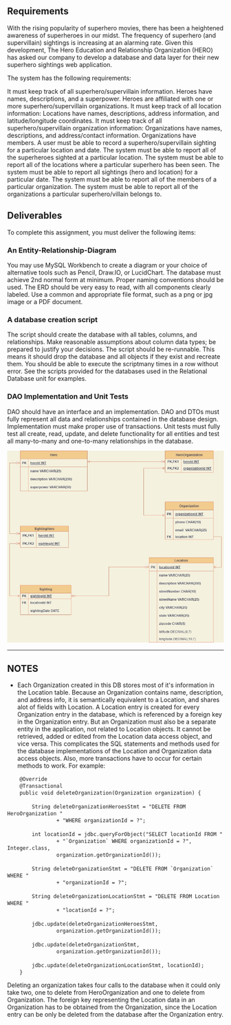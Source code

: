 ## Requirements  
  
With the rising popularity of superhero movies, there has been a heightened awareness of superheroes in our midst.
 The frequency of superhero (and supervillain) sightings is increasing at an alarming rate. Given this development,
 The Hero Education and Relationship Organization (HERO) has asked our company to develop a database and data layer
 for their new superhero sightings web application.
  
The system has the following requirements:
  
It must keep track of all superhero/supervillain information.
Heroes have names, descriptions, and a superpower.
Heroes are affiliated with one or more superhero/supervillain organizations.
It must keep track of all location information:
Locations have names, descriptions, address information, and latitude/longitude coordinates.
It must keep track of all superhero/supervillain organization information:
Organizations have names, descriptions, and address/contact information.
Organizations have members.
A user must be able to record a superhero/supervillain sighting for a particular location and date.
The system must be able to report all of the superheroes sighted at a particular location.
The system must be able to report all of the locations where a particular superhero has been seen.
The system must be able to report all sightings (hero and location) for a particular date.
The system must be able to report all of the members of a particular organization.
The system must be able to report all of the organizations a particular superhero/villain belongs to.
  
## Deliverables  
To complete this assignment, you must deliver the following items:  
  
### An Entity-Relationship-Diagram  
You may use MySQL Workbench to create a diagram or your choice of alternative tools such as Pencil, Draw.IO, or LucidChart.
The database must achieve 2nd normal form at minimum.
Proper naming conventions should be used.
The ERD should be very easy to read, with all components clearly labeled.
Use a common and appropriate file format, such as a png or jpg image or a PDF document.
  
### A database creation script  
The script should create the database with all tables, columns, and relationships.
Make reasonable assumptions about column data types; be prepared to justify your decisions.
The script should be re-runnable. This means it should drop the database and all objects if they exist and recreate them.
You should be able to execute the scriptmany times in a row without error. See the scripts provided for the databases used
in the Relational Database unit for examples.
  
### DAO Implementation and Unit Tests  
DAO should have an interface and an implementation.
DAO and DTOs must fully represent all data and relationships contained in the database design.
Implementation must make proper use of transactions.
Unit tests must fully test all create, read, update, and delete functionality for all entities and test all many-to-many and
one-to-many relationships in the database.
   
   
![Enity Relationship Diagram for superherosighting database](https://github.com/naitRAM/superherosighting/blob/main/sql_scripts/superhero_sightings_ERD.jpg?raw=true)
  
***
  
## NOTES   
  
- Each Organization created in this DB stores most of it's information in the Location table. Because an Organization contains
name, description, and address info, it is semantically equivalent to a Location, and shares alot of fields with Location. A Location
entry is created for every Organization entry in the database, which is referenced by a foreign key in the Organization entry.
But an Organization must also be a separate entity in the application, not related to Location objects. It cannot be retrieved,
added or edited from the Location data access object, and vice versa. This complicates the SQL statements and methods used
for the database implementations of the Location and Organization data access objects. Also, more transactions have to occur
for certain methods to work. For example:
  
``` 
    @Override
    @Transactional  
    public void deleteOrganization(Organization organization) {

        String deleteOrganizationHeroesStmt = "DELETE FROM HeroOrganization "
                + "WHERE organizationId = ?";

        int locationId = jdbc.queryForObject("SELECT locationId FROM "
                + "`Organization` WHERE organizationId = ?", Integer.class,
                organization.getOrganizationId());

        String deleteOrganizationStmt = "DELETE FROM `Organization` WHERE "
                + "organizationId = ?";

        String deleteOrganizationLocationStmt = "DELETE FROM Location WHERE "
                + "locationId = ?";

        jdbc.update(deleteOrganizationHeroesStmt,
                organization.getOrganizationId());

        jdbc.update(deleteOrganizationStmt,
                organization.getOrganizationId());

        jdbc.update(deleteOrganizationLocationStmt, locationId);
    }      
``` 

Deleting an organization takes four calls to the database when it could only take two, one to delete from HeroOrganization and one to delete
from Organization. The foreign key representing the Location data in an Organization has to be obtained from the Organization, since the
Location entry can be only be deleted from the database after the Organization entry.

```




